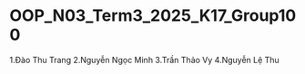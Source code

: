 # OOP_N03_Term3_2025_K17_Group100
1.Đào Thu Trang 
2.Nguyễn Ngọc Minh
3.Trần Thảo Vy
4.Nguyễn Lệ Thu
